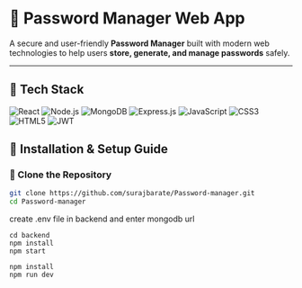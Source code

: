 # 🔐 Password Manager Web App

A secure and user-friendly **Password Manager** built with modern web technologies to help users **store, generate, and manage passwords** safely. 

---

## 🚀 Tech Stack

![React](https://img.shields.io/badge/React.js-20232A?style=for-the-badge&logo=react&logoColor=61DAFB)
![Node.js](https://img.shields.io/badge/Node.js-339933?style=for-the-badge&logo=nodedotjs&logoColor=white)
![MongoDB](https://img.shields.io/badge/MongoDB-4EA94B?style=for-the-badge&logo=mongodb&logoColor=white)
![Express.js](https://img.shields.io/badge/Express.js-000000?style=for-the-badge&logo=express&logoColor=white)
![JavaScript](https://img.shields.io/badge/JavaScript-F7DF1E?style=for-the-badge&logo=javascript&logoColor=black)
![CSS3](https://img.shields.io/badge/CSS3-1572B6?style=for-the-badge&logo=css3&logoColor=white)
![HTML5](https://img.shields.io/badge/HTML5-E34F26?style=for-the-badge&logo=html5&logoColor=white)
![JWT](https://img.shields.io/badge/JWT-black?style=for-the-badge&logo=JSON%20web%20tokens)



## 🧪 Installation & Setup Guide

### 🔁 Clone the Repository

```bash
git clone https://github.com/surajbarate/Password-manager.git
cd Password-manager
```
create .env file in backend and enter mongodb url 
```
cd backend
npm install
npm start
```
```
npm install
npm run dev
```
